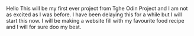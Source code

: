 Hello This will be my first ever project from Tghe Odin Project and I am not as excited as I was before. I have been delaying this for a while but I will start this now.
I will be making a website fill with my favourite food recipe and I will for sure doo my best.
